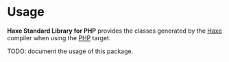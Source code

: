 # Usage
**Haxe Standard Library for PHP** provides the classes generated by the [Haxe](https://haxe.org) compiler when using the [PHP](https://www.php.net) target.

TODO: document the usage of this package.

